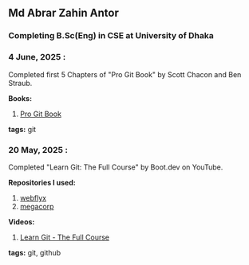 ## Md Abrar Zahin Antor
### Completing B.Sc(Eng) in CSE at University of Dhaka

### **4 June, 2025 :**

Completed first 5 Chapters of "Pro Git Book" by Scott Chacon and Ben Straub.

**Books:**
1. [Pro Git Book](https://git-scm.com/book/en/v2)

**tags:** git

### **20 May, 2025 :**

Completed "Learn Git: The Full Course" by Boot.dev on YouTube. 

**Repositories I used:** 
1. [webflyx](https://github.com/realabrarzahin/webflyx)
2. [megacorp](https://github.com/realabrarzahin/megacorp)

**Videos:**
1. [Learn Git - The Full Course](https://youtu.be/rH3zE7VlIMs?si=031hahakZL3vRSxs)

**tags:** git, github

